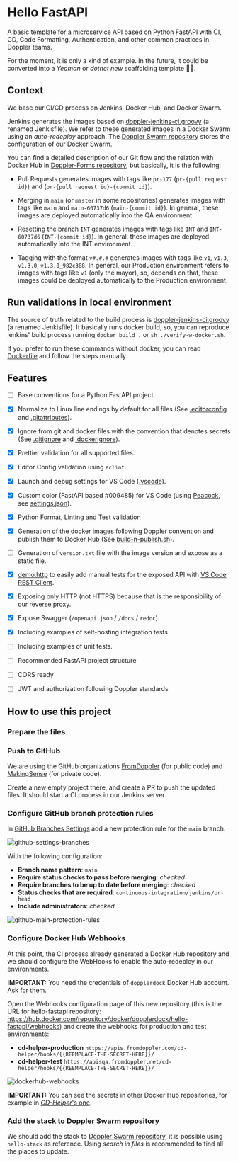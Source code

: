 # Hello FastAPI

A basic template for a microservice API based on Python FastAPI with CI, CD, Code Formatting, Authentication, and other common practices in Doppler teams.

<!-- TODO: replace "_Yeoman_ or _dotnet new_ scaffolding template" for python equivalent -->

For the moment, it is only a kind of example. In the future, it could be converted into a _Yeoman_ or _dotnet new_ scaffolding template 🤷‍♂️.

## Context

We base our CI/CD process on Jenkins, Docker Hub, and Docker Swarm.

Jenkins generates the images based on [doppler-jenkins-ci.groovy](./doppler-jenkins-ci.groovy) (a renamed Jenkisfile). We refer to these generated images in a Docker Swarm using an _auto-redeploy_ approach. The [Doppler Swarm repository](https://github.com/MakingSense/doppler-swarm) stores the configuration of our Docker Swarm.

You can find a detailed description of our Git flow and the relation with Docker Hub in [Doppler-Forms repository](https://github.com/MakingSense/doppler-forms/blob/master/README.md#continuous-deployment-to-test-and-production-environments), but basically, it is the following:

-   Pull Requests generates images with tags like `pr-177` (`pr-{pull request id}`) and (`pr-{pull request id}-{commit id}`).

-   Merging in `main` (or `master` in some repositories) generates images with tags like `main` and `main-60737d6` (`main-{commit id}`). In general, these images are deployed automatically into the QA environment.

-   Resetting the branch `INT` generates images with tags like `INT` and `INT-60737d6` (`INT-{commit id}`). In general, these images are deployed automatically into the INT environment.

-   Tagging with the format `v#.#.#` generates images with tags like `v1`, `v1.3`, `v1.3.0`, `v1.3.0_982c388`. In general, our Production environment refers to images with tags like `v1` (only the mayor), so, depends on that, these images could be deployed automatically to the Production environment.

## Run validations in local environment

The source of truth related to the build process is [doppler-jenkins-ci.groovy](./doppler-jenkins-ci.groovy) (a renamed Jenkisfile). It basically runs docker build, so, you can reproduce jenkins' build process running `docker build .` or `sh ./verify-w-docker.sh`.

If you prefer to run these commands without docker, you can read [Dockerfile](./Dockerfile) and follow the steps manually.

## Features

-   [ ] Base conventions for a Python FastAPI project.

-   [x] Normalize to Linux line endings by default for all files (See [.editorconfig](./.editorconfig) and [.gitattributes](./.gitattributes)).

-   [x] Ignore from git and docker files with the convention that denotes secrets (See [.gitignore](./.gitignore) and [.dockerignore](./.dockerignore)).

-   [x] Prettier validation for all supported files.

-   [x] Editor Config validation using `eclint`.

-   [x] Launch and debug settings for VS Code ([.vscode](./.vscode)).

-   [x] Custom color (FastAPI based #009485) for VS Code (using [Peacock](https://marketplace.visualstudio.com/items?itemName=johnpapa.vscode-peacock&wt.mc_id=vscodepeacock-github-jopapa), see [settings.json](./.vscode/settings.json)).

-   [x] Python Format, Linting and Test validation

-   [x] Generation of the docker images following Doppler convention and publish them to Docker Hub (See [build-n-publish.sh](./build-n-publish.sh)).

-   [ ] Generation of `version.txt` file with the image version and expose as a static file.

-   [x] [demo.http](./demo.http) to easily add manual tests for the exposed API with [VS Code REST Client](https://marketplace.visualstudio.com/items?itemName=humao.rest-client).

-   [x] Exposing only HTTP (not HTTPS) because that is the responsibility of our reverse proxy.

-   [x] Expose Swagger (`/openapi.json` / `/docs` / `redoc`).

-   [x] Including examples of self-hosting integration tests.

-   [ ] Including examples of unit tests.

-   [ ] Recommended FastAPI project structure

-   [ ] CORS ready

-   [ ] JWT and authorization following Doppler standards

## How to use this project

### Prepare the files

<!-- TODO: Complete it -->

### Push to GitHub

We are using the GitHub organizations [FromDoppler](https://github.com/FromDoppler) (for public code) and [MakingSense](https://github.com/MakingSense) (for private code).

Create a new empty project there, and create a PR to push the updated files. It should start a CI process in our Jenkins server.

### Configure GitHub branch protection rules

In [GitHub Branches Settings](https://github.com/FromDoppler/hello-fastapi/settings/branches) add a new protection rule for the `main` branch.

![github-settings-branches](./docs/github-settings-branches.png)

With the following configuration:

-   **Branch name pattern**: `main`
-   **Require status checks to pass before merging**: _checked_
-   **Require branches to be up to date before merging**: _checked_
-   **Status checks that are required**: `continuous-integration/jenkins/pr-head`
-   **Include administrators**: _checked_

![github-main-protection-rules](./docs/github-main-protection-rules.png)

### Configure Docker Hub Webhooks

At this point, the CI process already generated a Docker Hub repository and we should configure the WebHooks to enable the auto-redeploy in our environments.

**IMPORTANT:** You need the credentials of `dopplerdock` Docker Hub account. Ask for them.

Open the Webhooks configuration page of this new repository (this is the URL for hello-fastapi repository: <https://hub.docker.com/repository/docker/dopplerdock/hello-fastapi/webhooks>) and create the webhooks for production and test environments:

-   **cd-helper-production** `https://apis.fromdoppler.com/cd-helper/hooks/{{REEMPLACE-THE-SECRET-HERE}}/`
-   **cd-helper-test** `https://apisqa.fromdoppler.net/cd-helper/hooks/{{REEMPLACE-THE-SECRET-HERE}}/`

![dockerhub-webhooks](./docs/dockerhub-webhooks.png)

**IMPORTANT:** You can see the secrets in other Docker Hub repositories, for example in [_CD-Helper_'s one](https://hub.docker.com/repository/docker/dopplerdock/doppler-cd-helper/webhooks).

### Add the stack to Doppler Swarm repository

We should add the stack to [Doppler Swarm repository](https://github.com/MakingSense/doppler-swarm), it is possible using `hello-stack` as reference. Using _search in files_ is recommended to find all the places to update.
